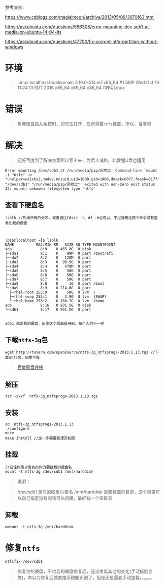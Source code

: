 参考文档:

https://www.cnblogs.com/magialmoon/archive/2013/05/09/3070163.html

https://askubuntu.com/questions/586308/error-mounting-dev-sdb1-at-media-on-ubuntu-14-04-lts

https://askubuntu.com/questions/47700/fix-corrupt-ntfs-partition-without-windows

# 环境

> Linux localhost.localdomain 3.10.0-514.el7.x86_64 #1 SMP Wed Oct 19 11:24:13 EDT 2016 x86_64 x86_64 x86_64 GNU/Linux



# 错误

> 当我硬盘插入系统时，却无法打开，显示需要`ntfs`挂载，所以，百度呗

# 解决

> 还好百度到了解决方案所以写出来，为后人铺路，此教程U盘也适用

```
Error mounting /dev/sdb1 at /run/media/pip/风吹过: Command-line `mount -t "ntfs" -o "uhelper=udisks2,nodev,nosuid,uid=1000,gid=1000,dmask=0077,fmask=0177" "/dev/sdb1" "/run/media/pip/风吹过"' exited with non-zero exit status 32: mount: unknown filesystem type 'ntfs'
```



## 查看下硬盘名

```
lsblk //列出所有的分区，或者通过fdisk -l、df -h也可以，不过我用这两个命令没有查看到我的硬盘



[pip@localhost ~]$ lsblk
NAME          MAJ:MIN RM   SIZE RO TYPE MOUNTPOINT
sda             8:0    0 465.8G  0 disk 
├─sda1          8:1    0    99M  0 part /boot/efi
├─sda2          8:2    0   128M  0 part 
├─sda3          8:3    0  99.5G  0 part 
├─sda4          8:4    0   478M  0 part 
├─sda5          8:5    0    50G  0 part 
├─sda6          8:6    0    50G  0 part 
├─sda7          8:7    0    50G  0 part 
├─sda8          8:8    0     1G  0 part /boot
└─sda9          8:9    0 214.6G  0 part 
  ├─rhel-root 253:0    0    50G  0 lvm  /
  ├─rhel-swap 253:1    0   3.9G  0 lvm  [SWAP]
  └─rhel-home 253:2    0 160.7G  0 lvm  /home
sdb             8:16   0 931.5G  0 disk 
└─sdb1          8:17   0 931.5G  0 part 


sdb1 就是我的硬盘，记住这个后面会用到，每个人的不一样
```

## 下载`ntfs-3g`包

```
wget http://tuxera.com/opensource/ntfs-3g_ntfsprogs-2013.1.13.tgz //下载ntfs包，如果下载
```

> [百度网盘连接](https://pan.baidu.com/s/1s1R95cr4iEbzdrXWXOk_eQ)

## 解压

```
tar -zxvf  ntfs-3g_ntfsprogs-2013.1.13.tgz
```

## 安装

```
cd  ntfs-3g_ntfsprogs-2013.1.13
./configure
make
make install //这一步需要管理员权限
```

## 挂载

```
//记住你刚才看到的你的要挂载的硬盘名
mount -t ntfs-3g /dev/sdb1 /mnt/harddisk
```

>说明：
>
>/dev/sdb1 是你的硬盘/U盘名 
>/mnt/harddisk 是要挂载的目录，这个目录可以自己指定没有的话可以创建，最好找一个空目录

## 卸载

```
umount -t ntfs-3g /mnt/harddisk
```

# 修复`ntfs`

```
ntfsfix /dev/sdb1
```

> 修复你的硬盘，不过我的硬盘修复后，还没发现其他的变化(手动捂脸苦笑)，本以为修复后就直接系统能识别了，但是还是需要手动挂载。。。。。。
